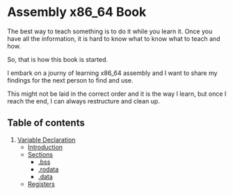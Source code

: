 # Assembly x86_64 Book

The best way to teach something is to do it while you learn it. Once you have all the information, it is hard to know what to know what to teach and how.

So, that is how this book is started.

I embark on a journy of learning x86_64 assembly and I want to share my findings for the next person to find and use.

This might not be laid in the correct order and it is the way I learn, but once I reach the end, I can always restructure and clean up.

## Table of contents
1. [Variable Declaration](./variable-declaration.md#variable-declaration)
    - [Introduction](./variable-declaration.md#introduction)
    - [Sections](./variable-declaration.md#sections)
        - [.bss](./variable-declaration.md#bss-block-started-by-symbol--storage)
        - [.rodata](./variable-declaration.md#rodata-read-only)
        - [.data](./variable-declaration.md#data)
    - [Registers](./variable-declaration.md#registers)
